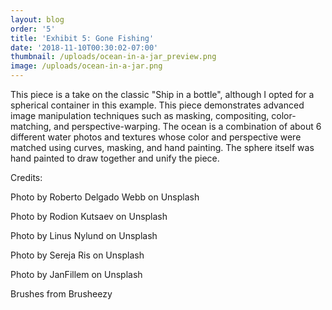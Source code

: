 ```yaml
---
layout: blog
order: '5'
title: 'Exhibit 5: Gone Fishing'
date: '2018-11-10T00:30:02-07:00'
thumbnail: /uploads/ocean-in-a-jar_preview.png
image: /uploads/ocean-in-a-jar.png
---
```

This piece is a take on the classic "Ship in a bottle", although I opted for a spherical container in this example. This piece demonstrates advanced image manipulation techniques such as masking, compositing, color-matching, and perspective-warping. The ocean is a combination of about 6 different water photos and textures whose color and perspective were matched using curves, masking, and hand painting. The sphere itself was hand painted to draw together and unify the piece.

Credits:

Photo by Roberto Delgado Webb on Unsplash

Photo by Rodion Kutsaev on Unsplash

Photo by Linus Nylund on Unsplash

Photo by Sereja Ris on Unsplash

Photo by JanFillem on Unsplash

Brushes from Brusheezy
